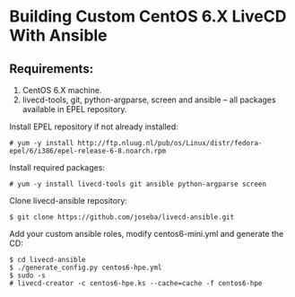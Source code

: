 Building Custom CentOS 6.X LiveCD With Ansible
==============================================

## Requirements:
1. CentOS 6.X machine.
2. livecd-tools, git, python-argparse, screen and ansible – all packages available in EPEL repository.

Install EPEL repository if not already installed:

    # yum -y install http://ftp.nluug.nl/pub/os/Linux/distr/fedora-epel/6/i386/epel-release-6-8.noarch.rpm

Install required packages:

    # yum -y install livecd-tools git ansible python-argparse screen

Clone livecd-ansible repository:

    $ git clone https://github.com/joseba/livecd-ansible.git
    
Add your custom ansible roles, modify centos6-mini.yml and generate the CD:

    $ cd livecd-ansible
    $ ./generate_config.py centos6-hpe.yml
    $ sudo -s
    # livecd-creator -c centos6-hpe.ks --cache=cache -f centos6-hpe


